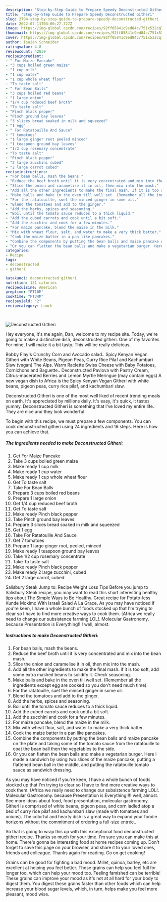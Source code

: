 ```yaml
---
description: "Step-by-Step Guide to Prepare Speedy Deconstructed Githeri"
title: "Step-by-Step Guide to Prepare Speedy Deconstructed Githeri"
slug: 2794-step-by-step-guide-to-prepare-speedy-deconstructed-githeri
date: 2022-07-11T03:00:27.727Z
image: https://img-global.cpcdn.com/recipes/92ff05841c9ed84c/751x532cq70/deconstructed-githeri-recipe-main-photo.jpg
thumbnail: https://img-global.cpcdn.com/recipes/92ff05841c9ed84c/751x532cq70/deconstructed-githeri-recipe-main-photo.jpg
cover: https://img-global.cpcdn.com/recipes/92ff05841c9ed84c/751x532cq70/deconstructed-githeri-recipe-main-photo.jpg
author: Isaiah Schneider
ratingvalue: 4.8
reviewcount: 42839
recipeingredient:
- " For Maize Pancake"
- "3 cups boiled green maize"
- "1 cup milk"
- "1 cup water"
- "1 cup whole wheat flour"
- "To taste salt"
- " For Bean Balls"
- "3 cups boiled red beans"
- "1 large onion"
- "1/4 cup reduced beef broth"
- "To taste salt"
- "Pinch black pepper"
- "Pinch ground bay leaves"
- "3 slices bread soaked in milk and squeezed"
- "1 egg"
- " For Ratatouille And Sauce"
- "7 tomatoes"
- "1 large ginger root peeled minced"
- "1 teaspoon ground bay leaves"
- "1/2 cup rosemary concentrate"
- "To taste salt"
- "Pinch black pepper"
- "2 large zucchini cubed"
- "2 large carrot cubed"
recipeinstructions:
- "For bean balls, mash the beans."
- "Reduce the beef broth until it is very concentrated and mix into the bean mash."
- "Slice the onion and caramelise it in oil, then mix into the mash."
- "Add all the other ingredients to make the final mash. If it is too soft, add some extra mashed beans to solidify it. Check seasoning."
- "Make balls and bake in the oven till well set. (Remember all the ingredients except egg are cooked so you don&#39;t need much time)."
- "For the ratatouille, suet the minced ginger in some oil."
- "Blend the tomatoes and add to the ginger."
- "Add the herbs, spices and seasoning."
- "Boil until the tomato sauce reduces to a thick liquid."
- "Add the cubed carrots and cook until a bit soft."
- "Add the zucchini and cook for a few minutes."
- "For maize pancake, blend the maize in the milk."
- "Mix with wheat flour, salt, and water to make a very thick batter."
- "Cook the maize batter in a pan like pancakes."
- "Combine the components by putting the bean balls and maize pancake on the plate and taking some of the tomato sauce from the ratatouille to coat the bean ball then the vegetables to the side."
- "Or you can flatten the bean balls and make a vegetarian burger. Here I made a sandwich by using two slices of the maize pancake, putting a flattened bean ball in the middle, and putting the ratatouille tomato sauce as sandwich dressing."
categories:
- Recipe
tags:
- deconstructed
- githeri

katakunci: deconstructed githeri 
nutrition: 131 calories
recipecuisine: American
preptime: "PT10M"
cooktime: "PT34M"
recipeyield: "2"
recipecategory: Lunch

---
```



![Deconstructed Githeri](https://img-global.cpcdn.com/recipes/92ff05841c9ed84c/751x532cq70/deconstructed-githeri-recipe-main-photo.jpg)

Hey everyone, it's me again, Dan, welcome to my recipe site. Today, we're going to make a distinctive dish, deconstructed githeri. One of my favorites. For mine, I will make it a bit tasty. This will be really delicious.

Bobby Flay&#39;s Crunchy Corn and Avocado salad.. Spicy Kenyan Vegan Githeri with White Beans, Pigeon Peas, Curry Rice Pilaf and Kachumbari Slaw (vegan) The Alps. Warm Raclette Swiss Cheese with Baby Potatoes, Cornichons and Baguette.. Deconstructed Pavlova with Pastry Cream, Citrus-macerated Berries and Lemon Myrtle Meringue (may contain eggs) A new vegan dish to Africa is the Spicy Kenyan Vegan Githeri with white beans, pigeon peas, curry rice pilaf, and kachumbari slaw.

Deconstructed Githeri is one of the most well liked of recent trending meals on earth. It's appreciated by millions daily. It's easy, it's quick, it tastes yummy. Deconstructed Githeri is something that I've loved my entire life. They are nice and they look wonderful.


To begin with this recipe, we must prepare a few components. You can cook deconstructed githeri using 24 ingredients and 16 steps. Here is how you can achieve that.

<!--inarticleads1-->

##### The ingredients needed to make Deconstructed Githeri:

1. Get  For Maize Pancake
1. Take 3 cups boiled green maize
1. Make ready 1 cup milk
1. Make ready 1 cup water
1. Make ready 1 cup whole wheat flour
1. Get To taste salt
1. Take  For Bean Balls
1. Prepare 3 cups boiled red beans
1. Prepare 1 large onion
1. Get 1/4 cup reduced beef broth
1. Get To taste salt
1. Make ready Pinch black pepper
1. Take Pinch ground bay leaves
1. Prepare 3 slices bread soaked in milk and squeezed
1. Get 1 egg
1. Take  For Ratatouille And Sauce
1. Get 7 tomatoes
1. Prepare 1 large ginger root, peeled, minced
1. Make ready 1 teaspoon ground bay leaves
1. Take 1/2 cup rosemary concentrate
1. Take To taste salt
1. Make ready Pinch black pepper
1. Make ready 2 large zucchini, cubed
1. Get 2 large carrot, cubed


Salisbury Steak Jump to: Recipe Weight Loss Tips Before you jump to Salisbury Steak recipe, you may want to read this short interesting healthy tips about The Simple Ways to Be Healthy. Great recipe for Potato-less Kunde Mokimo With Israeli Salad A La Grace. As you may have noticed if you&#39;re keen, I have a whole bunch of foods stocked up that I&#39;m trying to clear so I have to find more creative ways to cook them. (Africa we really need to change our subsistence farming LOL!. Molecular Gastronomy. because Presentation is Everything!!!! well, almost. 

<!--inarticleads2-->

##### Instructions to make Deconstructed Githeri:

1. For bean balls, mash the beans.
1. Reduce the beef broth until it is very concentrated and mix into the bean mash.
1. Slice the onion and caramelise it in oil, then mix into the mash.
1. Add all the other ingredients to make the final mash. If it is too soft, add some extra mashed beans to solidify it. Check seasoning.
1. Make balls and bake in the oven till well set. (Remember all the ingredients except egg are cooked so you don&#39;t need much time).
1. For the ratatouille, suet the minced ginger in some oil.
1. Blend the tomatoes and add to the ginger.
1. Add the herbs, spices and seasoning.
1. Boil until the tomato sauce reduces to a thick liquid.
1. Add the cubed carrots and cook until a bit soft.
1. Add the zucchini and cook for a few minutes.
1. For maize pancake, blend the maize in the milk.
1. Mix with wheat flour, salt, and water to make a very thick batter.
1. Cook the maize batter in a pan like pancakes.
1. Combine the components by putting the bean balls and maize pancake on the plate and taking some of the tomato sauce from the ratatouille to coat the bean ball then the vegetables to the side.
1. Or you can flatten the bean balls and make a vegetarian burger. Here I made a sandwich by using two slices of the maize pancake, putting a flattened bean ball in the middle, and putting the ratatouille tomato sauce as sandwich dressing.


As you may have noticed if you&#39;re keen, I have a whole bunch of foods stocked up that I&#39;m trying to clear so I have to find more creative ways to cook them. (Africa we really need to change our subsistence farming LOL!. Molecular Gastronomy. because Presentation is Everything!!!! well, almost. See more ideas about food, food presentation, molecular gastronomy. Githeri is comprised of white beans, pigeon peas, and corn ladled atop a bed of curry rice pilaf and kachumbari slaw (made with tomatoes and onions). The colorful and hearty dish is a great way to expand your foodie horizons without the commitment of ordering a full-size entrée.. 

So that is going to wrap this up with this exceptional food deconstructed githeri recipe. Thanks so much for your time. I'm sure you can make this at home. There's gonna be interesting food at home recipes coming up. Don't forget to save this page on your browser, and share it to your loved ones, friends and colleague. Thanks again for reading. Go on get cooking!

Grains can be good for fighting a bad mood. Millet, quinoa, barley, etc are excellent at helping you feel better. These grains can help you feel full for longer too, which can help your mood too. Feeling famished can be terrible! These grains can improve your mood as it's not at all hard for your body to digest them. You digest these grains faster than other foods which can help increase your blood sugar levels, which, in turn, helps make you feel more pleasant, mood wise.
